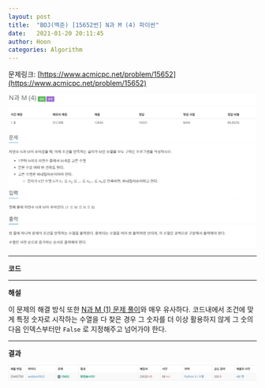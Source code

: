 ```yaml
---
layout: post
title:  "BOJ(백준) [15652번] N과 M (4) 파이썬"
date:   2021-01-20 20:11:45
author: Hoon
categories: Algorithm
---
```


문제링크: [https://www.acmicpc.net/problem/15652](https://www.acmicpc.net/problem/15652)

![N과M4문제.PNG](https://github.com/hoon-923/hoon-923.github.io/blob/main/_images/Algorithm/BOJ/15652/N%EA%B3%BCM4%EB%AC%B8%EC%A0%9C.PNG?raw=true)

----

**코드**

<script src="https://gist.github.com/hoon-923/77c9615556b1c3a3ea731352ad19190b.js"></script>

----

**해설**

이 문제의 해결 방식 또한 [N과 M (1) 문제 풀이](https://hoon-923.github.io/algorithm/2021/01/17/BOJ(%EB%B0%B1%EC%A4%80)-15649%EB%B2%88-N%EA%B3%BC-M-(1)-%ED%8C%8C%EC%9D%B4%EC%8D%AC.html)와 매우 유사하다. 코드내에서 조건에 맞게 특정 숫자로 시작하는 수열을 다 찾은 경우 그 숫자를 더 이상 활용하지 않게 그 숫의 다음 인덱스부터만 `False` 로 지정해주고 넘어가야 한다. 

----

**결과**

![N과M4결과.PNG](https://github.com/hoon-923/hoon-923.github.io/blob/main/_images/Algorithm/BOJ/15652/N%EA%B3%BCM4%EA%B2%B0%EA%B3%BC.PNG?raw=true)

